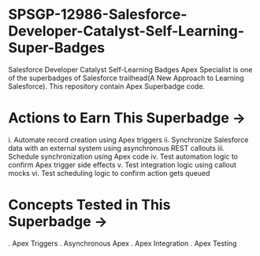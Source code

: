 # SPSGP-12986-Salesforce-Developer-Catalyst-Self-Learning-Super-Badges
Salesforce Developer Catalyst Self-Learning Badges
Apex Specialist is one of the superbadges of Salesforce trailhead(A New Approach to Learning Salesforce). 
This repository contain Apex Superbadge code.


# Actions to Earn This Superbadge ->

i.  Automate record creation using Apex triggers
ii. Synchronize Salesforce data with an external system using asynchronous REST callouts
iii. Schedule synchronization using Apex code
iv. Test automation logic to confirm Apex trigger side effects
v.  Test integration logic using callout mocks
vi. Test scheduling logic to confirm action gets queued

# Concepts Tested in This Superbadge ->

. Apex Triggers
. Asynchronous Apex
. Apex Integration
. Apex Testing
